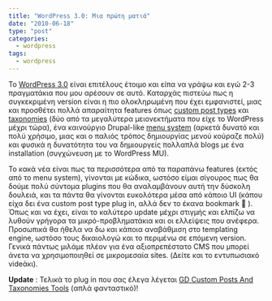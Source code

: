 ```yaml
---
title: "WordPress 3.0: Μια πρώτη ματιά"
date: "2010-06-18"
type: "post"
categories:
  - wordpress
tags:
  - wordpress
---
```


To [WordPress 3.0](http://wordpress.org/ "Wordpress 3.0") είναι επιτέλους έτοιμο και είπα να γράψω και εγώ 2-3 πραγματάκια που μου αρέσουν σε αυτό. Καταρχάς πιστεύω πως η συγκεκριμένη version είναι η πιο ολοκληρωμένη που έχει εμφανιστεί, μιας και προσθέτει πολλά απαραίτητα features όπως [custom post types](http://codex.wordpress.org/Custom_Post_Types "Custom Post Types") και [taxonomies](http://codex.wordpress.org/Custom_Taxonomies "Custom Taxonomies") (δύο από τα μεγαλύτερα μειονεκτήματα που είχε το WordPress μέχρι τώρα), ένα καινούργιο Drupal-like [menu system](http://codex.wordpress.org/Appearance_Menus_SubPanel "Menu system") (αρκετά δυνατό και πολύ χρήσιμο, μιας και ο παλιός τρόπος δημιουργίας μενού κούραζε πολύ) και φυσικά η δυνατότητα του να δημιουργείς πολλαπλά blogs με ένα installation (συγχώνευση με το WordPress MU).

Το κακά νέα είναι πως τα περισσότερα από τα παραπάνω features (εκτός από το menu system), γίνονται με κώδικα, ωστόσο είμαι σίγουρος πως θα δούμε πολύ σύντομα plugins που θα αναλαμβάνουν αυτή την δύσκολη δουλειά, και τα πάντα θα γίνονται ευκολότερα μέσα από κάποιο UI (κάπου είχα δει ένα custom post type plug in, αλλά δεν το έκανα bookmark 🙁 ). Όπως και να έχει, είναι το καλύτερο update μέχρι στιγμής και ελπίζω να λυθούν γρήγορα τα μικρό-προβληματάκια και οι ελλείψεις που ανέφερα. Προσωπικά θα ήθελα να δω και κάποια αναβάθμιση στο templating engine, ωστόσο τους δικαιολογώ και το περιμένω σε επόμενη version. Γενικά πάντως μιλάμε πλέον για ένα αξιοπρεπέστατο CMS που μπορεί άνετα να χρησιμοποιηθεί σε μικρομεσαία sites. (Δείτε και το εντυπωσιακό videάκι).

**Update** : Τελικά το plug in που σας έλεγα λέγεται [GD Custom Posts And Taxonomies Tools](http://wordpress.org/extend/plugins/gd-taxonomies-tools/ "GD Custom Posts And Taxonomies Tools") (απλά φανταστικό)!
